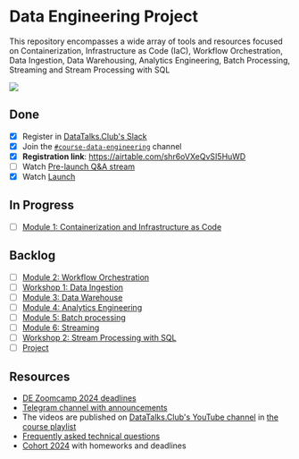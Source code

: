 # Data Engineering Project

This repository encompasses a wide array of tools and resources focused on Containerization, Infrastructure as Code (IaC), Workflow Orchestration, Data Ingestion, Data Warehousing, Analytics Engineering, Batch Processing, Streaming and Stream Processing with SQL

<img src="https://github.com/agcdtmr/potential-pancake/blob/an-data-engineer-project/images/architecture/arch_v3_workshops.jpg" />

## Done
- [x] Register in [DataTalks.Club's Slack](https://datatalks.club/slack.html)
- [x] Join the [`#course-data-engineering`](https://app.slack.com/client/T01ATQK62F8/C01FABYF2RG) channel
- [x] **Registration link**: https://airtable.com/shr6oVXeQvSI5HuWD
- [ ] Watch [Pre-launch Q&A stream](https://www.youtube.com/watch?v=91b8u9GmqB4)
- [x] Watch [Launch](https://www.youtube.com/watch?v=AtRhA-NfS24)

## In Progress
- [ ] [Module 1: Containerization and Infrastructure as Code](https://github.com/agcdtmr/potential-pancake/tree/dev-anj-data-engineer-zoomcamp/00-project-complete/00-01-docker-terraform)

## Backlog
- [ ] [Module 2: Workflow Orchestration]()
- [ ] [Workshop 1: Data Ingestion]()
- [ ] [Module 3: Data Warehouse]()
- [ ] [Module 4: Analytics Engineering]()
- [ ] [Module 5: Batch processing]()
- [ ] [Module 6: Streaming]()
- [ ] [Workshop 2: Stream Processing with SQL]()
- [ ] [Project]()

## Resources
- [DE Zoomcamp 2024 deadlines](https://docs.google.com/spreadsheets/d/e/2PACX-1vQACMLuutV5rvXg5qICuJGL-yZqIV0FBD84CxPdC5eZHf8TfzB-CJT_3Mo7U7oGVTXmSihPgQxuuoku/pubhtml)
- [Telegram channel with announcements](https://t.me/dezoomcamp)
- The videos are published on [DataTalks.Club's YouTube channel](https://www.youtube.com/c/DataTalksClub) in [the course playlist](https://www.youtube.com/playlist?list=PL3MmuxUbc_hJed7dXYoJw8DoCuVHhGEQb)
- [Frequently asked technical questions](https://docs.google.com/document/d/19bnYs80DwuUimHM65UV3sylsCn2j1vziPOwzBwQrebw/edit?usp=sharing)
- [Cohort 2024](https://github.com/agcdtmr/potential-pancake/tree/main/zoomcamp/cohorts/2024) with homeworks and deadlines 

